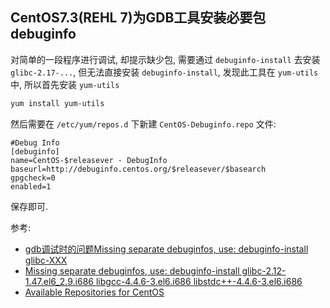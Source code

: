 ## CentOS7.3(REHL 7)为GDB工具安装必要包debuginfo

对简单的一段程序进行调试, 却提示缺少包, 需要通过 `debuginfo-install`
去安装 `glibc-2.17-...`, 但无法直接安装 `debuginfo-install`,
发现此工具在 `yum-utils` 中, 所以首先安装 `yum-utils`

```sh
yum install yum-utils
```

然后需要在 `/etc/yum/repos.d` 下新建 `CentOS-Debuginfo.repo` 文件:

```
#Debug Info
[debuginfo]
name=CentOS-$releasever - DebugInfo
baseurl=http://debuginfo.centos.org/$releasever/$basearch
gpgcheck=0
enabled=1
```

保存即可.

参考: 
- [gdb调试时的问题Missing separate debuginfos, use: debuginfo-install glibc-XXX](http://blog.csdn.net/testcs_dn/article/details/19565411)
- [Missing separate debuginfos, use: debuginfo-install glibc-2.12-1.47.el6_2.9.i686 libgcc-4.4.6-3.el6.i686 libstdc++-4.4.6-3.el6.i686](https://stackoverflow.com/questions/10389988/missing-separate-debuginfos-use-debuginfo-install-glibc-2-12-1-47-el6-2-9-i686)
- [Available Repositories for CentOS](https://wiki.centos.org/AdditionalResources/Repositories)

